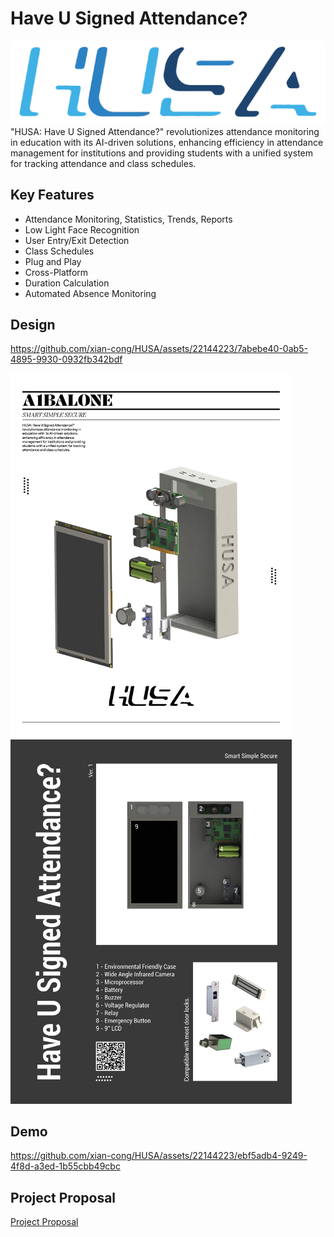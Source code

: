 # Have U Signed Attendance?
![logo](img/Logo.png)
"HUSA: Have U Signed Attendance?" revolutionizes attendance monitoring in education with its AI-driven solutions, enhancing efficiency in attendance management for institutions and providing students with a unified system for tracking attendance and class schedules.

## Key Features
- Attendance Monitoring, Statistics, Trends, Reports
- Low Light Face Recognition
- User Entry/Exit Detection
- Class Schedules
- Plug and Play
- Cross-Platform
- Duration Calculation
- Automated Absence Monitoring

## Design
https://github.com/xian-cong/HUSA/assets/22144223/7abebe40-0ab5-4895-9930-0932fb342bdf

<p float="left">
  <img src="img/HUSA flyers_1.jpg" width="450" />
  <img src="img/HUSA flyers back.jpg" width="450" /> 
</p>

## Demo
https://github.com/xian-cong/HUSA/assets/22144223/ebf5adb4-9249-4f8d-a3ed-1b55cbb49cbc

## Project Proposal
[Project Proposal]("proposal/HUSA%20Proposal.pdf")
